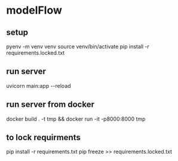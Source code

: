 # modelFlow

## setup

pyenv -m venv venv
source venv/bin/activate
pip install -r requirements.locked.txt

## run server
uvicorn main:app --reload

## run server from docker
docker build . -t tmp && docker run -it -p8000:8000 tmp

## to lock requirments
pip install -r requirements.txt
pip freeze >> requirements.locked.txt

